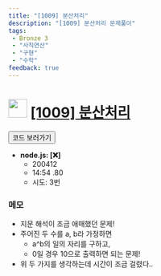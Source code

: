 ```yaml
---
title: "[1009] 분산처리"
description: "[1009] 분산처리 문제풀이"
tags: 
 - Bronze 3
 - "사칙연산"
 - "구현"
 - "수학"
feedback: true
---
```

<h1><img src="https://doky.space/assets/icpclev/b3.svg" height="37px"> <a href="http://icpc.me/1009">[1009] 분산처리</a></h1>

<a href="https://github.com/DokySp/acmicpc-practice/tree/master/1009"><button class="btn btn-info">코드 보러가기</button></a>

- **node.js: [:x:]**
  - 200412
  - 14:54 .80
  - 시도: 3번

### 메모
 - 지문 해석이 조금 애매했던 문제!
 - 주어진 두 수를 a, b라 가정하면
    - a^b의 일의 자리를 구하고, 
    - 0일 경우 10으로 출력하면 되는 문제!
 - 위 두 가지를 생각하는데 시간이 조금 걸렸다..
